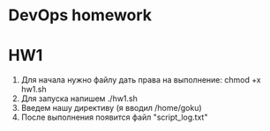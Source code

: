 # DevOps homework

# HW1
1. Для начала нужно файлу дать права на выполнение: chmod +x hw1.sh
2. Для запуска напишем ./hw1.sh
3. Введем нашу директиву (я вводил /home/goku)
4. После выполнения появится файл "script_log.txt"
